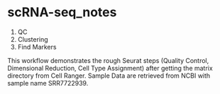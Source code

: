 # scRNA-seq_notes

1. QC 
2. Clustering
3. Find Markers

This workflow demonstrates the rough Seurat steps (Quality Control, Dimensional Reduction, Cell Type Assignment) after getting the matrix directory from Cell Ranger. 
Sample Data are retrieved from NCBI with sample name SRR7722939. 


